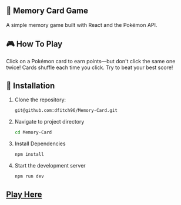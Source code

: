 ## 🧠 Memory Card Game
A simple memory game built with React and the Pokémon API.

## 🎮 How To Play
Click on a Pokémon card to earn points—but don't click the same one twice!
Cards shuffle each time you click. Try to beat your best score!

## 💾 Installation
1. Clone the repository:
   ```bash
   git@github.com:dfitch96/Memory-Card.git
2. Navigate to project directory
   ```bash
   cd Memory-Card
3. Install Dependencies
   ```bash
   npm install
4. Start the development server
   ```bash
   npm run dev

## [Play Here](https://odinproject-pokemon-memory-card.netlify.app/)
